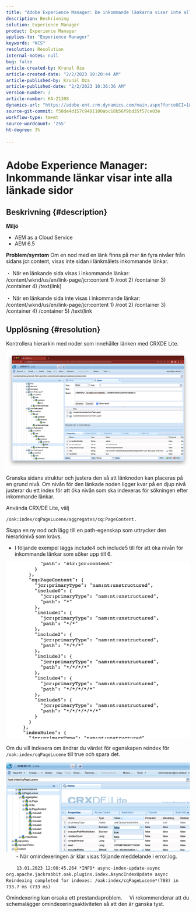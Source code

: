 ```yaml
---
title: "Adobe Experience Manager: De inkommande länkarna visar inte alla länkade sidor"
description: Beskrivning
solution: Experience Manager
product: Experience Manager
applies-to: "Experience Manager"
keywords: "KCS"
resolution: Resolution
internal-notes: null
bug: false
article-created-by: Krunal Oza
article-created-date: "2/2/2023 10:20:44 AM"
article-published-by: Krunal Oza
article-published-date: "2/2/2023 10:36:36 AM"
version-number: 2
article-number: KA-21308
dynamics-url: "https://adobe-ent.crm.dynamics.com/main.aspx?forceUCI=1&pagetype=entityrecord&etn=knowledgearticle&id=8bd6223a-e3a2-ed11-aad1-6045bd006149"
source-git-commit: f50de4d157c9481100abc18b56f9bd35f57ce03e
workflow-type: tm+mt
source-wordcount: '255'
ht-degree: 3%

---
```


# Adobe Experience Manager: Inkommande länkar visar inte alla länkade sidor

## Beskrivning {#description}

<b>Miljö</b>
- AEM as a Cloud Service
- AEM 6.5



<b>Problem/symtom</b>
Om en nod med en länk finns på mer än fyra nivåer från sidans jcr:content, visas inte sidan i länkmålets inkommande länkar.

・ När en länkande sida visas i inkommande länkar:   /content/wknd/us/en/link-page/jcr:content 1) /root 2) /container 3) /container 4) /text(link)

・ När en länkande sida inte visas i inkommande länkar:   /content/wknd/us/en/link-page/jcr:content 1) /root 2) /container 3) /container 4) /container 5) /text(link


## Upplösning {#resolution}


Kontrollera hierarkin med noder som innehåller länken med CRXDE Lite.

![](assets/667a70ba-a39b-ed11-aad1-6045bd0065b6.png)

Granska sidans struktur och justera den så att länknoden kan placeras på en grund nivå.
Om nivån för den länkade noden ligger kvar på en djup nivå justerar du ett index för att öka nivån som ska indexeras för sökningen efter inkommande länkar.

Använda CRX/DE Lite, välj


```
/oak:index/cqPageLucene/aggregates/cq:PageContent.
```

Skapa en ny nod och lägg till en path-egenskap som uttrycker den hierarkinivå som krävs.
- I följande exempel läggs include4 och include5 till för att öka nivån för inkommande länkar som söker upp till 6.

![](assets/72c18342-0e9e-ed11-aad1-6045bd0067ea.png)

Om du vill indexera om ändrar du värdet för egenskapen reindex för `/oak:index/cqPageLucene` till true och spara det.

![](assets/a4203d8b-0e9e-ed11-aad1-6045bd0067ea.png)
  
    - När omindexeringen är klar visas följande meddelande i error.log.

`    13.01.2023 12:00:45.264 *INFO* async-index-update-async org.apache.jackrabbit.oak.plugins.index.AsyncIndexUpdate async Reindexing completed for indexes: /oak:index/cqPageLucene*(788) in 733.7 ms (733 ms)`

Omindexering kan orsaka ett prestandaproblem.
    Vi rekommenderar att du schemalägger omindexeringsaktiviteten så att den är ganska tyst.
